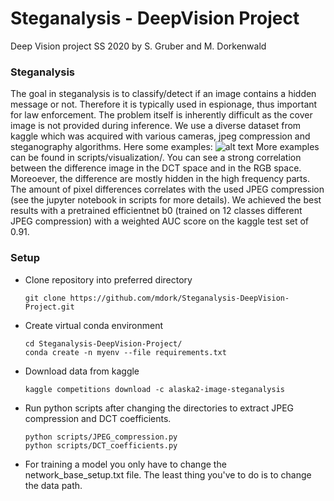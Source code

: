 # Steganalysis - DeepVision Project
Deep Vision project SS 2020 by S. Gruber and M. Dorkenwald 

### Steganalysis 
The goal in steganalysis is to classify/detect if an image contains a hidden message or not. Therefore it is typically used in espionage, thus important for law enforcement. The problem itself is inherently difficult as the cover image is not provided during inference. We use a diverse dataset from kaggle which was acquired with various cameras, jpeg compression and steganography algorithms. Here some examples:
![alt text](https://github.com/mdork/Steganalysis-DeepVision-Project/scripts/visualization/diff_img/img0.png?raw=true)
More examples can be found in scripts/visualization/. You can see a strong correlation between the difference image in the DCT space and in the RGB space. Moreoever, the difference are mostly hidden in the high frequency parts. The amount of pixel differences correlates with the used JPEG compression (see the jupyter notebook in scripts for more details). We achieved the best results with a pretrained efficientnet b0 (trained on 12 classes different JPEG compression) with a weighted AUC score on the kaggle test set of 0.91. 

### Setup



- Clone repository into preferred directory



    ```
    git clone https://github.com/mdork/Steganalysis-DeepVision-Project.git
    ```



- Create virtual conda environment



    ```
    cd Steganalysis-DeepVision-Project/
    conda create -n myenv --file requirements.txt
    ```



- Download data from kaggle 



    ```
    kaggle competitions download -c alaska2-image-steganalysis 
    ```

- Run python scripts after changing the directories to extract JPEG compression and DCT coefficients. 

    ```
    python scripts/JPEG_compression.py
    python scripts/DCT_coefficients.py
    ```
- For training a model you only have to change the network_base_setup.txt file. The least thing you've to do is to change the data path.
